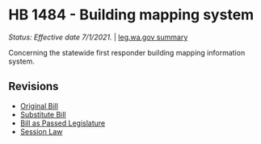# HB 1484 - Building mapping system
*Status: Effective date 7/1/2021.* | [leg.wa.gov summary](https://app.leg.wa.gov/billsummary?BillNumber=1484&Year=2021)

Concerning the statewide first responder building mapping information system.

## Revisions
* [Original Bill](1/)
* [Substitute Bill](S/)
* [Bill as Passed Legislature](S.PL/)
* [Session Law](S.SL/)